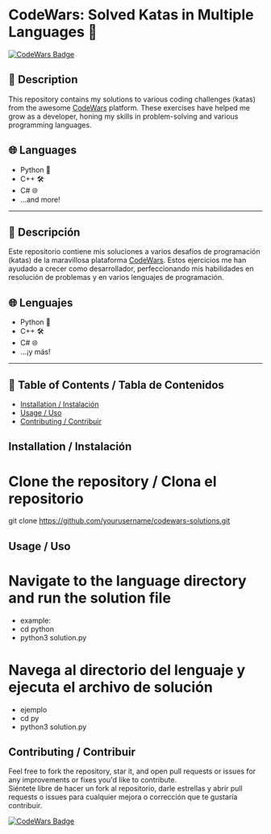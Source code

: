 

# CodeWars: Solved Katas in Multiple Languages 🚀

[![CodeWars Badge](https://www.codewars.com/users/Wikilift/badges/large)](https://www.codewars.com/users/Wikilift)

## 📝 Description
This repository contains my solutions to various coding challenges (katas) from the awesome [CodeWars](https://www.codewars.com/) platform. These exercises have helped me grow as a developer, honing my skills in problem-solving and various programming languages.

## 🌐 Languages
- Python 🐍
- C++ 🛠️
- C# 🌐
- ...and more!

---

## 📝 Descripción
Este repositorio contiene mis soluciones a varios desafíos de programación (katas) de la maravillosa plataforma [CodeWars](https://www.codewars.com/). Estos ejercicios me han ayudado a crecer como desarrollador, perfeccionando mis habilidades en resolución de problemas y en varios lenguajes de programación.

## 🌐 Lenguajes
- Python 🐍
- C++ 🛠️
- C# 🌐
- ...¡y más!

---

## 📜 Table of Contents / Tabla de Contenidos
- [Installation / Instalación](#installation--instalación)
- [Usage / Uso](#usage--uso)
- [Contributing / Contribuir](#contributing--contribuir)

## Installation / Instalación

# Clone the repository / Clona el repositorio
git clone https://github.com/yourusername/codewars-solutions.git

## Usage / Uso

# Navigate to the language directory and run the solution file
- example:
- cd python
- python3 solution.py
# Navega al directorio del lenguaje y ejecuta el archivo de solución
- ejemplo
- cd py 
- python3 solution.py

## Contributing / Contribuir
Feel free to fork the repository, star it, and open pull requests or issues for any improvements or fixes you'd like to contribute.  
Siéntete libre de hacer un fork al repositorio, darle estrellas y abrir pull requests o issues para cualquier mejora o corrección que te gustaría contribuir.


[![CodeWars Badge](https://www.codewars.com/users/Wikilift/badges/large)](https://www.codewars.com/users/Wikilift)

